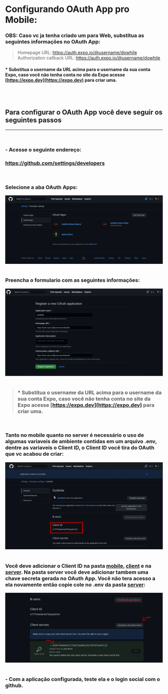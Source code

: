 # **Configurando OAuth App pro Mobile:**

### OBS: Caso vc ja tenha criado um para Web, substitua as seguintes informações no OAuth App:

> Homepage URL: https://auth.expo.io/@username/dowhile <br/>
> Authorization callback URL: https://auth.expo.io/@username/dowhile

#### \* **Substitua o username da URL acima para o username da sua conta Expo, caso você não tenha conta no site da Expo acesse [https://expo.dev](https://expo.dev) para criar uma.**

<br/>
<br/>

## Para configurar o OAuth App você deve seguir os seguintes passos

---

<br/>

### - Acesse o seguinte endereço:

### **https://github.com/settings/developers**

<br/>

### Selecione a aba OAuth Apps:

<img src="../.github/oauth01.png" alt="OAuth App Page"/>
<br/>
<br/>

### Preencha o formulario com as seguintes informações:

<img src="../.github/oauth03.png" alt="OAuth App Page"/>
<br/>
<br/>

> ### \* **Substitua o username da URL acima para o username da sua conta Expo, caso você não tenha conta no site da Expo acesse [https://expo.dev](https://expo.dev) para criar uma.**

<br/>

### Tanto no mobile quanto no server é necessário o uso de algumas variaveis de ambiente contidas em um arquivo .env, dentre as variaveis o Client ID, o Client ID você tira do OAuth que vc acabou de criar:

<img src="../.github/oauth04.png" alt="OAuth App Page"/>
<br/>
<br/>

### Você deve adicionar o Client ID na pasta **[mobile]('../web/.env.example.txt')**, **[client]('../web/.env.local.example.txt')** e na **[server]('../server/.env.example.txt')**. Na pasta server você deve adicionar tambem uma chave secreta gerada no OAuth App. Você não tera acesso a ela novamente então copie cole no .env da pasta **[server]('../server/.env.example.txt')**:

<img src="../.github/oauth05.png" alt="OAuth App Page"/>
<br/>
<br/>

### - Com a aplicação configurada, teste ela e o login social com o github.
